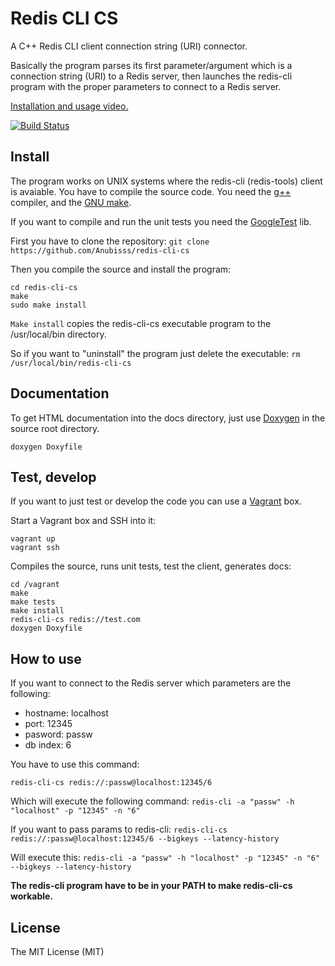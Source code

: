 # Redis CLI CS
A C++ Redis CLI client connection string (URI) connector.

Basically the program parses its first parameter/argument which is a connection string (URI) to a Redis server, then launches the redis-cli program with the proper parameters to connect to a Redis server.

[Installation and usage video.](https://asciinema.org/a/6mw5dp9jj8oy4i103e6vcuarp)

[![Build Status](https://travis-ci.org/Anubisss/redis-cli-cs.svg?branch=master)](https://travis-ci.org/Anubisss/redis-cli-cs)

## Install
The program works on UNIX systems where the redis-cli (redis-tools) client is avaiable. You have to compile the source code. You need the [g++](https://gcc.gnu.org/) compiler, and the [GNU make](https://www.gnu.org/software/make/).

If you want to compile and run the unit tests you need the [GoogleTest](https://code.google.com/p/googletest/) lib.

First you have to clone the repository: ```git clone https://github.com/Anubisss/redis-cli-cs```

Then you compile the source and install the program:
```
cd redis-cli-cs
make
sudo make install
```

```Make install``` copies the redis-cli-cs executable program to the /usr/local/bin directory.

So if you want to "uninstall" the program just delete the executable: ```rm /usr/local/bin/redis-cli-cs```

## Documentation
To get HTML documentation into the docs directory, just use [Doxygen](http://doxygen.org/) in the source root directory.
```
doxygen Doxyfile
```

## Test, develop
If you want to just test or develop the code you can use a [Vagrant](https://www.vagrantup.com/) box.

Start a Vagrant box and SSH into it:
```
vagrant up
vagrant ssh
```

Compiles the source, runs unit tests, test the client, generates docs:
```
cd /vagrant
make
make tests
make install
redis-cli-cs redis://test.com
doxygen Doxyfile
```

## How to use
If you want to connect to the Redis server which parameters are the following:
* hostname: localhost
* port: 12345
* pasword: passw
* db index: 6

You have to use this command:
```
redis-cli-cs redis://:passw@localhost:12345/6
```

Which will execute the following command: ```redis-cli -a "passw" -h "localhost" -p "12345" -n "6"```

If you want to pass params to redis-cli: ```redis-cli-cs redis://:passw@localhost:12345/6 --bigkeys --latency-history```

Will execute this: ```redis-cli -a "passw" -h "localhost" -p "12345" -n "6" --bigkeys --latency-history```

**The redis-cli program have to be in your PATH to make redis-cli-cs workable.**

## License
The MIT License (MIT)
